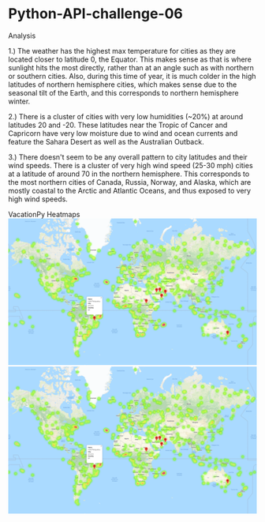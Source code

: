 # Python-API-challenge-06

Analysis

1.) The weather has the highest max temperature for cities as they are located closer to latitude 0, the Equator. This makes sense as that is where sunlight hits the most directly, rather than at an angle such as with northern or southern cities. Also, during this time of year, it is much colder in the high latitudes of northern hemisphere cities, which makes sense due to the seasonal tilt of the Earth, and this corresponds to northern hemisphere winter.

2.) There is a cluster of cities with very low humidities (~20%) at around latitudes 20 and -20. These latitudes near the Tropic of Cancer and Capricorn have very low moisture due to wind and ocean currents and feature the Sahara Desert as well as the Australian Outback.

3.) There doesn't seem to be any overall pattern to city latitudes and their wind speeds. There is a cluster of very high wind speed (25-30 mph) cities at a latitude of around 70 in the northern hemisphere. This corresponds to the most northern cities of Canada, Russia, Norway, and Alaska, which are mostly coastal to the Arctic and Atlantic Oceans, and thus exposed to very high wind speeds. 

VacationPy Heatmaps
![Humidity Heatmap](https://github.com/sumitz1207/Python-API-challenge-06/blob/main/VacationPy/heatmap_hotel_pins.PNG)
![Hotel Heatmap](https://github.com/sumitz1207/Python-API-challenge-06/blob/main/VacationPy/heatmap_hotel_pins.PNG)
